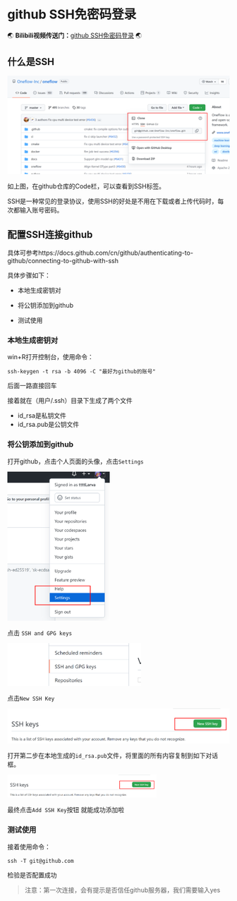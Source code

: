 # github SSH免密码登录



:earth_asia: **Bilibili视频传送门：**[github SSH免密码登录](https://www.bilibili.com/video/BV1NL411x7z9?share_source=copy_web) :earth_asia:



## 什么是SSH

![SSH](image/1633607611414.png)

如上图，在github仓库的Code栏，可以查看到SSH标签。

SSH是一种常见的登录协议，使用SSH的好处是不用在下载或者上传代码时，每次都输入账号密码。

## 配置SSH连接github

具体可参考https://docs.github.com/cn/github/authenticating-to-github/connecting-to-github-with-ssh

具体步骤如下：

* 本地生成密钥对

* 将公钥添加到github

* 测试使用

### 本地生成密钥对

win+R打开控制台，使用命令：

```
ssh-keygen -t rsa -b 4096 -C "最好为github的账号"
```

后面一路直接回车

接着就在（用户/.ssh）目录下生成了两个文件

* id_rsa是私钥文件
* id_rsa.pub是公钥文件

### 将公钥添加到github

打开github，点击个人页面的头像，点击`Settings`

<img src="image/1633607614312.png" alt="image-20210929181234279" style="zoom:33%;" />

点击 `SSH and GPG keys`

<img src="image/1633607617619.png" alt="image-20210929181317739" style="zoom:33%;" />

点击`New SSH Key`

![image-20210929181809788](image/1633607620538.png)



打开第二步在本地生成的`id_rsa.pub`文件，将里面的所有内容复制到如下对话框。

<img src="image/1633607620538.png" alt="image-20210929181851208" style="zoom:33%;" />

最终点击`Add SSH Key`按钮 就能成功添加啦

### 测试使用

接着使用命令：

```
ssh -T git@github.com
```

检验是否配置成功

> 注意：第一次连接，会有提示是否信任github服务器，我们需要输入yes

